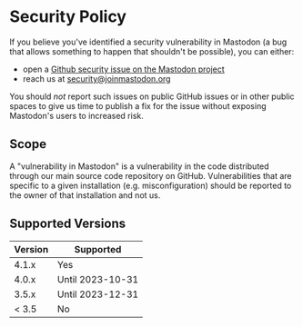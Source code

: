 # Security Policy

If you believe you've identified a security vulnerability in Mastodon (a bug that allows something to happen that shouldn't be possible), you can either:

- open a [Github security issue on the Mastodon project](https://github.com/mastodon/mastodon/security/advisories/new)
- reach us at <security@joinmastodon.org>

You should _not_ report such issues on public GitHub issues or in other public spaces to give us time to publish a fix for the issue without exposing Mastodon's users to increased risk.

## Scope

A "vulnerability in Mastodon" is a vulnerability in the code distributed through our main source code repository on GitHub. Vulnerabilities that are specific to a given installation (e.g. misconfiguration) should be reported to the owner of that installation and not us.

## Supported Versions

| Version | Supported        |
| ------- | ---------------- |
| 4.1.x   | Yes              |
| 4.0.x   | Until 2023-10-31 |
| 3.5.x   | Until 2023-12-31 |
| < 3.5   | No               |
